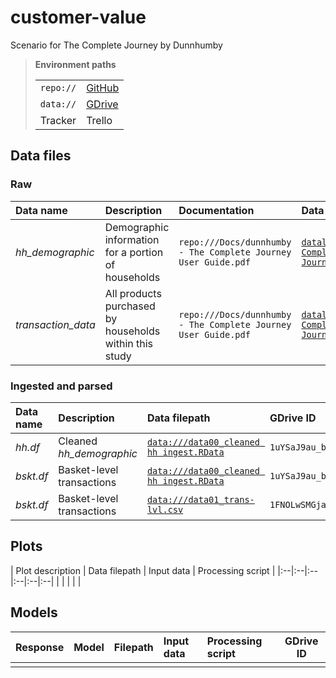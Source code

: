 # customer-value
Scenario for The Complete Journey by Dunnhumby

> **Environment paths**
>
> | | |
> |--:|:--|
> | `repo://` | [GitHub](https://github.com/dataseer-carl/customer-value.git)
> | `data://` | [GDrive](https://drive.google.com/open?id=13LmePIfxYAjTfZmY2ES-k0LXb5HOEpJx) |
> | Tracker | Trello |

## Data files

### Raw

| Data name | Description | Documentation | Data filepath | GDrive ID |
|:--|:--|:--|:--|:--|
| *hh_demographic* | Demographic information for a portion of households | `repo:///Docs/dunnhumby - The Complete Journey User Guide.pdf` | [`datalake:///Dunnhumby/The Complete Journey/raw/hh_demographic.csv`](https://drive.google.com/open?id=1XihLIZNBOES16ukjCXRFq3kYt03IRpz9) | `1XihLIZNBOES16ukjCXRFq3kYt03IRpz9` |
| *transaction_data* | All products purchased by households within this study | `repo:///Docs/dunnhumby - The Complete Journey User Guide.pdf` | [`datalake:///Dunnhumby/The Complete Journey/raw/transaction_data.csv`](https://drive.google.com/open?id=1UNLrd6q7yqeLTwVUCNMl1trR3dvB2YR1) | `1UNLrd6q7yqeLTwVUCNMl1trR3dvB2YR1` |

### Ingested and parsed

| Data name | Description | Data filepath | GDrive ID | Input data | Processing script |
|:--|:--|:--|:--|:--|:--|
| *hh.df* | Cleaned *hh_demographic* | [`data:///data00_cleaned hh ingest.RData`](https://drive.google.com/open?id=1uYSaJ9au_biJDUngWmcU23qltWR5Jenv) | `1uYSaJ9au_biJDUngWmcU23qltWR5Jenv` | *hh_demographic* | `repo:///scripts00_data.R` |
| *bskt.df* | Basket-level transactions | [`data:///data00_cleaned hh ingest.RData`](https://drive.google.com/open?id=1uYSaJ9au_biJDUngWmcU23qltWR5Jenv) | `1uYSaJ9au_biJDUngWmcU23qltWR5Jenv` | *transaction_data* | `repo:///scripts00_data.R` |
| *bskt.df* | Basket-level transactions | [`data:///data01_trans-lvl.csv`](https://drive.google.com/open?id=1FNOLwSMGjaC-4aZvj1XJ9COpxD0jKTqq) | `1FNOLwSMGjaC-4aZvj1XJ9COpxD0jKTqq` | *transaction_data* | `repo:///scripts00_data.R` |

## Plots

| Plot description | Data filepath | Input data | Processing script |
|:--|:--|:--|:--|:--|:--|
|  |  |  |  |

## Models

| Response | Model | Filepath | Input data | Processing script | GDrive ID |
|:-:|:-:|:--|:--|:--|:-:|
|  |  |  |  |  |  |